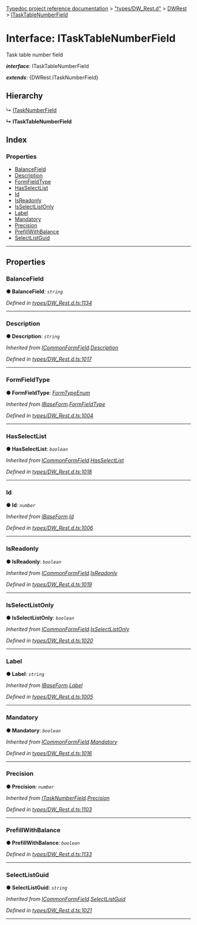 [Typedoc project reference documentation](../README.md) > ["types/DW_Rest.d"](../modules/_types_dw_rest_d_.md) > [DWRest](../modules/_types_dw_rest_d_.dwrest.md) > [ITaskTableNumberField](../interfaces/_types_dw_rest_d_.dwrest.itasktablenumberfield.md)

# Interface: ITaskTableNumberField

Task table number field

*__interface__*: ITaskTableNumberField

*__extends__*: {DWRest.ITaskNumberField}

## Hierarchy

↳  [ITaskNumberField](_types_dw_rest_d_.dwrest.itasknumberfield.md)

**↳ ITaskTableNumberField**

## Index

### Properties

* [BalanceField](_types_dw_rest_d_.dwrest.itasktablenumberfield.md#balancefield)
* [Description](_types_dw_rest_d_.dwrest.itasktablenumberfield.md#description)
* [FormFieldType](_types_dw_rest_d_.dwrest.itasktablenumberfield.md#formfieldtype)
* [HasSelectList](_types_dw_rest_d_.dwrest.itasktablenumberfield.md#hasselectlist)
* [Id](_types_dw_rest_d_.dwrest.itasktablenumberfield.md#id)
* [IsReadonly](_types_dw_rest_d_.dwrest.itasktablenumberfield.md#isreadonly)
* [IsSelectListOnly](_types_dw_rest_d_.dwrest.itasktablenumberfield.md#isselectlistonly)
* [Label](_types_dw_rest_d_.dwrest.itasktablenumberfield.md#label)
* [Mandatory](_types_dw_rest_d_.dwrest.itasktablenumberfield.md#mandatory)
* [Precision](_types_dw_rest_d_.dwrest.itasktablenumberfield.md#precision)
* [PrefillWithBalance](_types_dw_rest_d_.dwrest.itasktablenumberfield.md#prefillwithbalance)
* [SelectListGuid](_types_dw_rest_d_.dwrest.itasktablenumberfield.md#selectlistguid)

---

## Properties

<a id="balancefield"></a>

###  BalanceField

**● BalanceField**: *`string`*

*Defined in [types/DW_Rest.d.ts:1134](https://github.com/DocuWare/REST-Sample-TS/blob/master/src/types/DW_Rest.d.ts#L1134)*

___
<a id="description"></a>

###  Description

**● Description**: *`string`*

*Inherited from [ICommonFormField](_types_dw_rest_d_.dwrest.icommonformfield.md).[Description](_types_dw_rest_d_.dwrest.icommonformfield.md#description)*

*Defined in [types/DW_Rest.d.ts:1017](https://github.com/DocuWare/REST-Sample-TS/blob/master/src/types/DW_Rest.d.ts#L1017)*

___
<a id="formfieldtype"></a>

###  FormFieldType

**● FormFieldType**: *[FormTypeEnum](../enums/_types_dw_rest_d_.dwrest.formtypeenum.md)*

*Inherited from [IBaseForm](_types_dw_rest_d_.dwrest.ibaseform.md).[FormFieldType](_types_dw_rest_d_.dwrest.ibaseform.md#formfieldtype)*

*Defined in [types/DW_Rest.d.ts:1004](https://github.com/DocuWare/REST-Sample-TS/blob/master/src/types/DW_Rest.d.ts#L1004)*

___
<a id="hasselectlist"></a>

###  HasSelectList

**● HasSelectList**: *`boolean`*

*Inherited from [ICommonFormField](_types_dw_rest_d_.dwrest.icommonformfield.md).[HasSelectList](_types_dw_rest_d_.dwrest.icommonformfield.md#hasselectlist)*

*Defined in [types/DW_Rest.d.ts:1018](https://github.com/DocuWare/REST-Sample-TS/blob/master/src/types/DW_Rest.d.ts#L1018)*

___
<a id="id"></a>

###  Id

**● Id**: *`number`*

*Inherited from [IBaseForm](_types_dw_rest_d_.dwrest.ibaseform.md).[Id](_types_dw_rest_d_.dwrest.ibaseform.md#id)*

*Defined in [types/DW_Rest.d.ts:1006](https://github.com/DocuWare/REST-Sample-TS/blob/master/src/types/DW_Rest.d.ts#L1006)*

___
<a id="isreadonly"></a>

###  IsReadonly

**● IsReadonly**: *`boolean`*

*Inherited from [ICommonFormField](_types_dw_rest_d_.dwrest.icommonformfield.md).[IsReadonly](_types_dw_rest_d_.dwrest.icommonformfield.md#isreadonly)*

*Defined in [types/DW_Rest.d.ts:1019](https://github.com/DocuWare/REST-Sample-TS/blob/master/src/types/DW_Rest.d.ts#L1019)*

___
<a id="isselectlistonly"></a>

###  IsSelectListOnly

**● IsSelectListOnly**: *`boolean`*

*Inherited from [ICommonFormField](_types_dw_rest_d_.dwrest.icommonformfield.md).[IsSelectListOnly](_types_dw_rest_d_.dwrest.icommonformfield.md#isselectlistonly)*

*Defined in [types/DW_Rest.d.ts:1020](https://github.com/DocuWare/REST-Sample-TS/blob/master/src/types/DW_Rest.d.ts#L1020)*

___
<a id="label"></a>

###  Label

**● Label**: *`string`*

*Inherited from [IBaseForm](_types_dw_rest_d_.dwrest.ibaseform.md).[Label](_types_dw_rest_d_.dwrest.ibaseform.md#label)*

*Defined in [types/DW_Rest.d.ts:1005](https://github.com/DocuWare/REST-Sample-TS/blob/master/src/types/DW_Rest.d.ts#L1005)*

___
<a id="mandatory"></a>

###  Mandatory

**● Mandatory**: *`boolean`*

*Inherited from [ICommonFormField](_types_dw_rest_d_.dwrest.icommonformfield.md).[Mandatory](_types_dw_rest_d_.dwrest.icommonformfield.md#mandatory)*

*Defined in [types/DW_Rest.d.ts:1016](https://github.com/DocuWare/REST-Sample-TS/blob/master/src/types/DW_Rest.d.ts#L1016)*

___
<a id="precision"></a>

###  Precision

**● Precision**: *`number`*

*Inherited from [ITaskNumberField](_types_dw_rest_d_.dwrest.itasknumberfield.md).[Precision](_types_dw_rest_d_.dwrest.itasknumberfield.md#precision)*

*Defined in [types/DW_Rest.d.ts:1103](https://github.com/DocuWare/REST-Sample-TS/blob/master/src/types/DW_Rest.d.ts#L1103)*

___
<a id="prefillwithbalance"></a>

###  PrefillWithBalance

**● PrefillWithBalance**: *`boolean`*

*Defined in [types/DW_Rest.d.ts:1133](https://github.com/DocuWare/REST-Sample-TS/blob/master/src/types/DW_Rest.d.ts#L1133)*

___
<a id="selectlistguid"></a>

###  SelectListGuid

**● SelectListGuid**: *`string`*

*Inherited from [ICommonFormField](_types_dw_rest_d_.dwrest.icommonformfield.md).[SelectListGuid](_types_dw_rest_d_.dwrest.icommonformfield.md#selectlistguid)*

*Defined in [types/DW_Rest.d.ts:1021](https://github.com/DocuWare/REST-Sample-TS/blob/master/src/types/DW_Rest.d.ts#L1021)*

___

